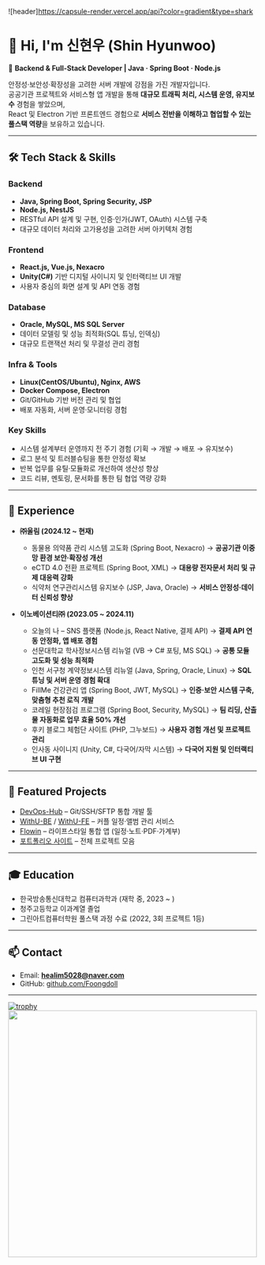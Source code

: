![header]https://capsule-render.vercel.app/api?color=gradient&type=shark
# 👋 Hi, I'm 신현우 (Shin Hyunwoo)

🚀 **Backend & Full-Stack Developer | Java · Spring Boot · Node.js**  

안정성·보안성·확장성을 고려한 서버 개발에 강점을 가진 개발자입니다.  
공공기관 프로젝트와 서비스형 앱 개발을 통해 **대규모 트래픽 처리, 시스템 운영, 유지보수** 경험을 쌓았으며,  
React 및 Electron 기반 프론트엔드 경험으로 **서비스 전반을 이해하고 협업할 수 있는 풀스택 역량**을 보유하고 있습니다.  

---

## 🛠 Tech Stack & Skills

### Backend
- **Java, Spring Boot, Spring Security, JSP**
- **Node.js, NestJS**
- RESTful API 설계 및 구현, 인증·인가(JWT, OAuth) 시스템 구축
- 대규모 데이터 처리와 고가용성을 고려한 서버 아키텍처 경험

### Frontend
- **React.js, Vue.js, Nexacro**
- **Unity(C#)** 기반 디지털 사이니지 및 인터랙티브 UI 개발
- 사용자 중심의 화면 설계 및 API 연동 경험

### Database
- **Oracle, MySQL, MS SQL Server**
- 데이터 모델링 및 성능 최적화(SQL 튜닝, 인덱싱)
- 대규모 트랜잭션 처리 및 무결성 관리 경험

### Infra & Tools
- **Linux(CentOS/Ubuntu), Nginx, AWS**
- **Docker Compose, Electron**
- Git/GitHub 기반 버전 관리 및 협업
- 배포 자동화, 서버 운영·모니터링 경험

### Key Skills
- 시스템 설계부터 운영까지 전 주기 경험 (기획 → 개발 → 배포 → 유지보수)
- 로그 분석 및 트러블슈팅을 통한 안정성 확보
- 반복 업무를 유틸·모듈화로 개선하여 생산성 향상
- 코드 리뷰, 멘토링, 문서화를 통한 팀 협업 역량 강화

---

## 🏢 Experience

- **㈜울림 (2024.12 ~ 현재)**  
  - 동물용 의약품 관리 시스템 고도화 (Spring Boot, Nexacro) → **공공기관 이중망 환경 보안·확장성 개선**  
  - eCTD 4.0 전환 프로젝트 (Spring Boot, XML) → **대용량 전자문서 처리 및 규제 대응력 강화**  
  - 식약처 연구관리시스템 유지보수 (JSP, Java, Oracle) → **서비스 안정성·데이터 신뢰성 향상**

- **이노베이션티㈜ (2023.05 ~ 2024.11)**  
  - 오늘의 나 – SNS 플랫폼 (Node.js, React Native, 결제 API) → **결제 API 연동 안정화, 앱 배포 경험**  
  - 선문대학교 학사정보시스템 리뉴얼 (VB → C# 포팅, MS SQL) → **공통 모듈 고도화 및 성능 최적화**  
  - 인천 서구청 계약정보시스템 리뉴얼 (Java, Spring, Oracle, Linux) → **SQL 튜닝 및 서버 운영 경험 확대**  
  - FillMe 건강관리 앱 (Spring Boot, JWT, MySQL) → **인증·보안 시스템 구축, 맞춤형 추천 로직 개발**  
  - 코레일 현장점검 프로그램 (Spring Boot, Security, MySQL) → **팀 리딩, 산출물 자동화로 업무 효율 50% 개선**  
  - 후키 블로그 체험단 사이트 (PHP, 그누보드) → **사용자 경험 개선 및 프로젝트 관리**  
  - 인사동 사이니지 (Unity, C#, 다국어/자막 시스템) → **다국어 지원 및 인터랙티브 UI 구현**

---

## 📂 Featured Projects

- [DevOps-Hub](https://github.com/Foongdoll/DevOps-Hub) – Git/SSH/SFTP 통합 개발 툴  
- [WithU-BE](https://github.com/Foongdoll/WithU-BE) / [WithU-FE](https://github.com/Foongdoll/WithU-FE) – 커플 일정·앨범 관리 서비스  
- [Flowin](https://github.com/Foongdoll/Flowin) – 라이프스타일 통합 앱 (일정·노트·PDF·가계부)  
- [포트폴리오 사이트](http://13.124.87.223/portfolio) – 전체 프로젝트 모음  

---

## 🎓 Education

- 한국방송통신대학교 컴퓨터과학과 (재학 중, 2023 ~ )  
- 청주고등학교 이과계열 졸업  
- 그린아트컴퓨터학원 풀스택 과정 수료 (2022, 3회 프로젝트 1등)  

---

## 📫 Contact

- Email: **healim5028@naver.com**  
- GitHub: [github.com/Foongdoll](https://github.com/Foongdoll)  

---
[![trophy](https://github-profile-trophy.vercel.app/?username=Foongdoll&theme=onedark)](https://github.com/foongdoll)
<a href="https://www.gitanimals.org/en_US?utm_medium=image&utm_source=Foongdoll&utm_content=farm">
<img
  src="https://render.gitanimals.org/farms/Foongdoll"
  width="100%"
  height="500"
/>
</a>

